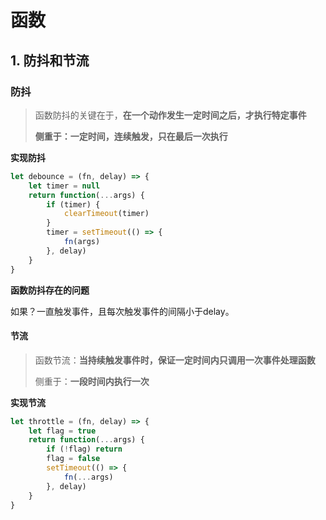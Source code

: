 # 函数



## 1. 防抖和节流

### 防抖

> 函数防抖的关键在于，**在一个动作发生一定时间之后，才执行特定事件**
>
> **侧重于：一定时间，连续触发，只在最后一次执行**

**实现防抖**

```js
let debounce = (fn, delay) => {
    let timer = null
    return function(...args) {
        if (timer) {
            clearTimeout(timer)
        }
        timer = setTimeout(() => {
            fn(args)
        }, delay)
    }
}
```

**函数防抖存在的问题**

如果？一直触发事件，且每次触发事件的间隔小于delay。



#### 节流

> 函数节流：**当持续触发事件时，保证一定时间内只调用一次事件处理函数**
>
> 侧重于：**一段时间内执行一次**

**实现节流**

```js
let throttle = (fn, delay) => {
    let flag = true
    return function(...args) {
        if (!flag) return
        flag = false
        setTimeout(() => {
            fn(...args)
        }, delay)
    }
}
```

